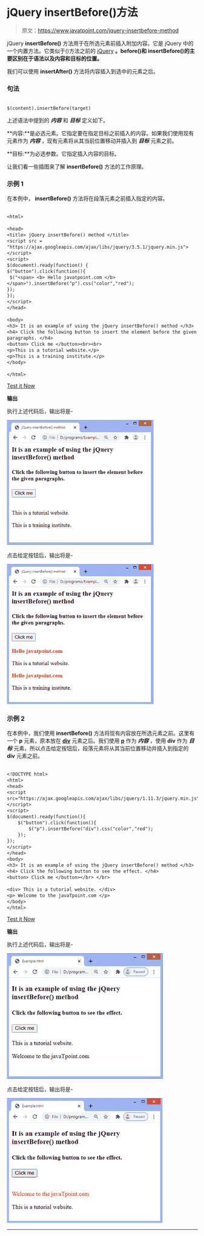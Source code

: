 # jQuery insertBefore()方法

> 原文：<https://www.javatpoint.com/jquery-insertbefore-method>

jQuery **insertBefore()** 方法用于在所选元素前插入附加内容。它是 jQuery 中的一个内置方法。它类似于()方法之前的 [jQuery](https://www.javatpoint.com/jquery-tutorial) **。before()和 insertBefore()的主要区别在于语法以及内容和目标的位置。**

我们可以使用 **insertAfter()** 方法将内容插入到选中的元素之后。

### 句法

```

$(content).insertBefore(target)

```

上述语法中提到的 ***内容*** 和 ***目标*** 定义如下。

**内容:**是必选元素。它指定要在指定目标之前插入的内容。如果我们使用现有元素作为 ***内容*** ，现有元素将从其当前位置移动并插入到 ***目标*** 元素之前。

**目标:**为必选参数。它指定插入内容的目标。

让我们看一些插图来了解 **insertBefore()** 方法的工作原理。

### 示例 1

在本例中， **insertBefore()** 方法将在段落元素之前插入指定的内容。

```

<html>

<head>
<title> jQuery insertBefore() method </title>
<script src = "https://ajax.googleapis.com/ajax/libs/jquery/3.5.1/jquery.min.js"> </script>
<script>
$(document).ready(function() {
$("button").click(function(){
 $("<span> <b> Hello javatpoint.com </b> </span>").insertBefore("p").css("color","red");  
});
});
</script>
</head>

<body>
<h3> It is an example of using the jQuery insertBefore() method </h3>
<h4> Click the following button to insert the element before the given paragraphs. </h4>
<button> Click me </button><br><br>
<p>This is a tutorial website.</p>  
<p>This is a training institute.</p>  
</body>

</html>

```

[Test it Now](https://www.javatpoint.com/oprweb/test.jsp?filename=jquery-insertbefore-method1)

**输出**

执行上述代码后，输出将是-

![jQuery insertBefore() method](img/21c15f538eb6e6b5eaf752deeb69c575.png)

点击给定按钮后，输出将是-

![jQuery insertBefore() method](img/fa770dfae1c24e30706dadbbab7b4bee.png)

### 示例 2

在本例中，我们使用 **insertBefore()** 方法将现有内容放在所选元素之前。这里有一个 **p** 元素，原本放在 **[div](https://www.javatpoint.com/html-div-tag)** 元素之后。我们使用 **[p](https://www.javatpoint.com/html-paragraph)** 作为 ***内容*** ，使用 **div** 作为 ***目标*** 元素，所以点击给定按钮后，段落元素将从其当前位置移动并插入到指定的 **div** 元素之前。

```

<!DOCTYPE html>  
<html>  
<head>  
<script src="https://ajax.googleapis.com/ajax/libs/jquery/1.11.3/jquery.min.js"></script>  
<script>  
$(document).ready(function(){  
    $("button").click(function(){  
        $("p").insertBefore("div").css("color","red");  
    });  
});  
</script>  
</head>  
<body>  
<h3> It is an example of using the jQuery insertBefore() method </h3>
<h4> Click the following button to see the effect. </h4>
<button> Click me </button></br> </br>

<div> This is a tutorial website. </div>  
<p> Welcome to the javaTpoint.com </p> 
</body>  
</html>

```

[Test it Now](https://www.javatpoint.com/oprweb/test.jsp?filename=jquery-insertbefore-method2)

**输出**

执行上述代码后，输出将是-

![jQuery insertBefore() method](img/69df70b52bbd12048626b595a289d230.png)

点击给定按钮后，输出将是-

![jQuery insertBefore() method](img/57f8a7e7684d6b1307600b12820506b1.png)

* * *